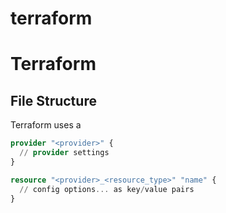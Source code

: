 # terraform

# Terraform

## File Structure

Terraform uses a 

```terraform
provider "<provider>" {
  // provider settings  
}

resource "<provider>_<resource_type>" "name" {
  // config options... as key/value pairs
}
```